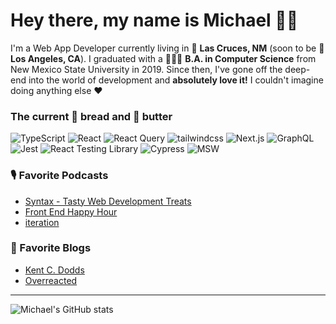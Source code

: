 # Hey there, my name is Michael 👋🏻

I'm a Web App Developer currently living in 🌵 **Las Cruces, NM** (soon to be 🌴 **Los Angeles, CA**). I graduated with a 👨🏻‍🎓 **B.A. in Computer Science** from New Mexico State University in 2019. Since then, I've gone off the deep-end into the world of development and **absolutely love it!** I couldn't imagine doing anything else ❤️

### The current 🍞 bread and 🧈 butter

<p>
  <img alt="TypeScript" src="https://img.shields.io/badge/-TypeScript-007ACC?style=flat-square&logo=typescript&logoColor=white" />
  <img alt="React" src="https://img.shields.io/badge/-React-45b8d8?style=flat-square&logo=react&logoColor=white" />
  <img alt="React Query" src="https://img.shields.io/badge/-React_Query-ff4154?style=flat-square&logo=reactquery&logoColor=white" />
  <img alt="tailwindcss" src="https://img.shields.io/badge/-tailwindcss-38B2AC?style=flat-square&logo=tailwindcss&logoColor=white" />
  <img alt="Next.js" src="https://img.shields.io/badge/-Next.js-333?style=flat-square&logo=Next.js&logoColor=white" />
  <img alt="GraphQL" src="https://img.shields.io/badge/-GraphQL-E10098?style=flat-square&logo=graphql&logoColor=white" />
  <img alt="Jest" src="https://img.shields.io/badge/-Jest-C21325?style=flat-square&logo=Jest&logoColor=white" />
  <img alt="React Testing Library" src="https://img.shields.io/badge/-Testing_Library-E33332?style=flat-square&logo=TestingLibrary&logoColor=white" />
  <img alt="Cypress" src="https://img.shields.io/badge/-Cypress-17202C?style=flat-square&logo=cypress&logoColor=white" />
  <img alt="MSW" src="https://img.shields.io/badge/-MSW-ff6a33?style=flat-square&logo=msw&logoColor=white" />
</p>

### 🎙 Favorite Podcasts
* [Syntax - Tasty Web Development Treats](https://open.spotify.com/show/4kYCRYJ3yK5DQbP5tbfZby)
* [Front End Happy Hour](https://open.spotify.com/show/0Giuw6eNbTzP9CDZODDrA2)
* [iteration](https://open.spotify.com/show/4yw0xZLBNlgtibNITY99K1)

### 📘 Favorite Blogs
* [Kent C. Dodds](https://kentcdodds.com/)
* [Overreacted](https://overreacted.io/)

---

![Michael's GitHub stats](https://github-readme-stats.vercel.app/api?username=m1yon&count_private=true&show_icons=true&theme=react)
